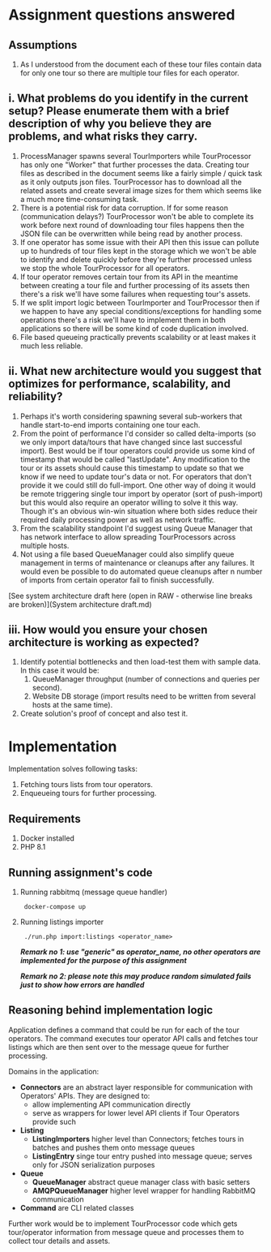 
# Assignment questions answered

## Assumptions

1. As I understood from the document each of these tour files contain data for only one tour so there are multiple tour
   files for each operator.

## i. What problems do you identify in the current setup? Please enumerate them with a brief description of why you believe they are problems, and what risks they carry.

1. ProcessManager spawns several TourImporters while TourProcessor has only one "Worker" that further processes the
   data. Creating tour files as described in the document seems like a fairly simple / quick task as it only outputs
   json files. TourProcessor has to download all the related assets and create several image sizes for them which seems
   like a much more time-consuming task.
2. There is a potential risk for data corruption. If for some reason (communication delays?) TourProcessor won't be able
   to complete its work before next round of downloading tour files happens then the JSON file can be overwritten while
   being read by another process.
3. If one operator has some issue with their API then this issue can pollute up to hundreds of tour files kept in the
   storage which we won't be able to identify and delete quickly before they're further processed unless we stop the
   whole TourProcessor for all operators.
4. If tour operator removes certain tour from its API in the meantime between creating a tour file and further
   processing of its assets then there's a risk we'll have some failures when requesting tour's assets.
5. If we split import logic between TourImporter and TourProcessor then if we happen to have any special
   conditions/exceptions for handling some operations there's a risk we'll have to implement them in both applications
   so there will be some kind of code duplication involved.
6. File based queueing practically prevents scalability or at least makes it much less reliable.

## ii. What new architecture would you suggest that optimizes for performance, scalability, and reliability?

1. Perhaps it's worth considering spawning several sub-workers that handle start-to-end imports containing one tour
   each.
2. From the point of performance I'd consider so called delta-imports (so we only import data/tours that have changed
   since last successful import). Best would be if tour operators could provide us some kind of timestamp that would be
   called "lastUpdate". Any modification to the tour or its assets should cause this timestamp to update so that we know
   if we need to update tour's data or not. For operators that don't provide it we could still do full-import. One other
   way of doing it would be remote triggering single tour import by operator (sort of push-import) but this would also
   require an operator willing to solve it this way. Though it's an obvious win-win situation where both sides reduce
   their required daily processing power as well as network traffic.
3. From the scalability standpoint I'd suggest using Queue Manager that has network interface to allow spreading
   TourProcessors across multiple hosts.
4. Not using a file based QueueManager could also simplify queue management in terms of maintenance or cleanups after
   any failures. It would even be possible to do automated queue cleanups after n number of imports from certain
   operator fail to finish successfully.

[See system architecture draft here (open in RAW - otherwise line breaks are broken)](System architecture draft.md)

## iii. How would you ensure your chosen architecture is working as expected?

1. Identify potential bottlenecks and then load-test them with sample data. In this case it would be:
   1. QueueManager throughput (number of connections and queries per second).
   2. Website DB storage (import results need to be written from several hosts at the same time).
2. Create solution's proof of concept and also test it.

# Implementation

Implementation solves following tasks:
1. Fetching tours lists from tour operators.
2. Enqueueing tours for further processing.

## Requirements

1. Docker installed
2. PHP 8.1

## Running assignment's code

1. Running rabbitmq (message queue handler)

        docker-compose up

2. Running listings importer

        ./run.php import:listings <operator_name>

   ***Remark no 1: use "generic" as operator_name, no other operators are implemented for the purpose of this assignment***

   ***Remark no 2: please note this may produce random simulated fails just to show how errors are handled***

## Reasoning behind implementation logic

Application defines a command that could be run for each of the tour operators. The command executes tour operator API calls 
and fetches tour listings which are then sent over to the message queue for further processing.

Domains in the application:
- **Connectors** are an abstract layer responsible for communication with Operators' APIs. They are designed to:
  - allow implementing API communication directly
  - serve as wrappers for lower level API clients if Tour Operators provide such
- **Listing**
  - **ListingImporters** higher level than Connectors; fetches tours in batches and pushes them onto message queues
  - **ListingEntry** singe tour entry pushed into message queue; serves only for JSON serialization purposes
- **Queue**
  - **QueueManager** abstract queue manager class with basic setters
  - **AMQPQueueManager** higher level wrapper for handling RabbitMQ communication 
- **Command** are CLI related classes

Further work would be to implement TourProcessor code which gets tour/operator information from message queue and processes 
them to collect tour details and assets.

